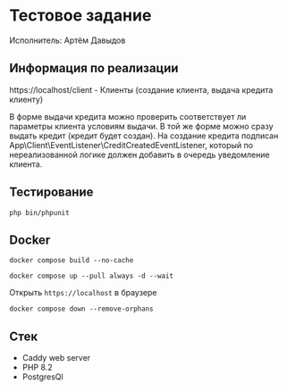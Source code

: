 # Тестовое задание

Исполнитель: Артём Давыдов

## Информация по реализации

https://localhost/client - Клиенты (создание клиента, выдача кредита клиенту)

В форме выдачи кредита можно проверить соответствует ли параметры клиента условиям выдачи.
В той же форме можно сразу выдать кредит (кредит будет создан).
На создание кредита подписан App\Client\EventListener\CreditCreatedEventListener,
который по нереализованной логике должен добавить в очередь уведомление клиента.

## Тестирование

`php bin/phpunit`

## Docker

`docker compose build --no-cache`

`docker compose up --pull always -d --wait`

Открыть `https://localhost` в браузере

`docker compose down --remove-orphans`

## Стек

- Caddy web server
- PHP 8.2
- PostgresQl
